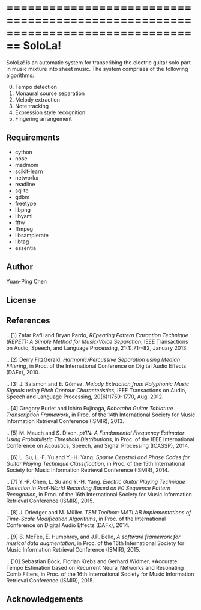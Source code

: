 ================================================================================
SoloLa!
================================================================================

SoloLa! is an automatic system for transcribing the electric guitar solo part in
music mixture into sheet music. The system comprises of the following algorithms:

0. Tempo detection
1. Monaural source separation
2. Melody extraction
3. Note tracking 
4. Expression style recognition
5. Fingering arrangement


Requirements
------------
* cython
* nose
* madmom
* scikit-learn
* networkx
* readline 
* sqlite 
* gdbm 
* freetype 
* libpng
* libyaml 
* fftw 
* ffmpeg 
* libsamplerate 
* libtag
* essentia


Author
------

Yuan-Ping Chen



License
-------

References
----------

.. [1] Zafar Rafii and Bryan Pardo,
    *REpeating Pattern Extraction Technique (REPET): A Simple Method for Music/Voice Separation*,
    IEEE Transactions on Audio, Speech, and Language Processing, 21(1):71--82, January 2013.
 
.. [2] Derry FitzGerald, 
    *Harmonic/Percussive Separation using Median Filtering*,
    in Proc. of the International Conference on Digital Audio Effects (DAFx), 2010.
 
.. [3] J. Salamon and E. Gómez. 
    *Melody Extraction from Polyphonic Music Signals using Pitch Contour Characteristics*,
    IEEE Transactions on Audio, Speech and Language Processing, 20(6):1759-1770, Aug. 2012.

.. [4] Gregory Burlet and Ichiro Fujinaga,
    *Robotaba Guitar Tablature Transcription Framework*, 
    in Proc. of the 14th International Society for Music Information Retrieval Conference (ISMIR), 2013.
 
.. [5] M. Mauch and S. Dixon. 
    *pYIN: A Fundamental Frequency Estimator Using Probabilistic Threshold Distributions*, 
    in Proc. of the IEEE International Conference on Acoustics, Speech, and Signal Processing (ICASSP), 2014.
 
.. [6] L. Su, L.-F. Yu and Y.-H. Yang.
    *Sparse Cepstral and Phase Codes for Guitar Playing Technique Classification*, 
    in Proc. of the 15th International Society for Music Information Retrieval Conference (ISMIR), 2014.
 
.. [7] Y.-P. Chen, L. Su and Y.-H. Yang.
    *Electric Guitar Playing Technique Detection in Real-World Recording Based on F0 Sequence Pattern Recognition*, 
    in Proc. of the 16th International Society for Music Information Retrieval Conference (ISMIR), 2015.
 
.. [8] J. Driedger and M. Müller.
    *TSM Toolbox: MATLAB Implementations of Time-Scale Modification Algorithms*, 
    in Proc. of the International Conference on Digital Audio Effects (DAFx), 2014.
 
.. [9] B. McFee, E. Humphrey, and J.P. Bello,
    *A software framework for musical data augmentation*, 
    in Proc. of the 16th International Society for Music Information Retrieval Conference (ISMIR), 2015.

.. [10] Sebastian Böck, Florian Krebs and Gerhard Widmer, 
	*Accurate Tempo Estimation based on Recurrent Neural Networks and Resonating Comb Filters, 
	in Proc. of the 16th International Society for Music Information Retrieval Conference (ISMIR), 2015.



Acknowledgements
----------------


